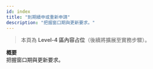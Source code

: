 ```yaml
---
id: index
title: "到期續申或重新申請"
description: "把握窗口期與更新要求。"
---
```


> 本頁為 **Level-4 區內容占位**（後續將擴展至實務步驟）。

**概要**  
把握窗口期與更新要求。
